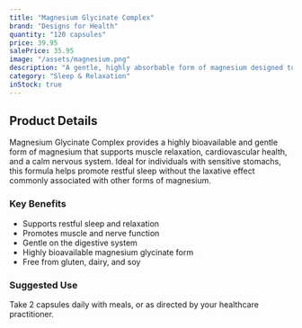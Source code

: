 ```yaml
---
title: "Magnesium Glycinate Complex"
brand: "Designs for Health"
quantity: "120 capsules"
price: 39.95
salePrice: 35.95
image: "/assets/magnesium.png"
description: "A gentle, highly absorbable form of magnesium designed to support relaxation, muscle function, and restful sleep without gastrointestinal discomfort."
category: "Sleep & Relaxation"
inStock: true
---
```


## Product Details

Magnesium Glycinate Complex provides a highly bioavailable and gentle form of magnesium that supports muscle relaxation, cardiovascular health, and a calm nervous system. Ideal for individuals with sensitive stomachs, this formula helps promote restful sleep without the laxative effect commonly associated with other forms of magnesium.

### Key Benefits

- Supports restful sleep and relaxation
- Promotes muscle and nerve function
- Gentle on the digestive system
- Highly bioavailable magnesium glycinate form
- Free from gluten, dairy, and soy

### Suggested Use

Take 2 capsules daily with meals, or as directed by your healthcare practitioner.
